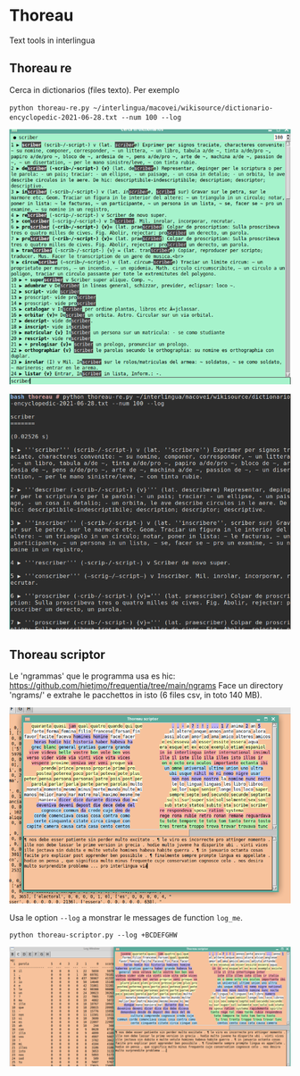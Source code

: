 # Thoreau

Text tools in interlingua

## Thoreau re

Cerca in dictionarios (files texto). Per exemplo

`python thoreau-re.py ~/interlingua/macovei/wikisource/dictionario-encyclopedic-2021-06-28.txt --num 100 --log`

![thoreau-re-screencap-1](https://github.com/hietjmo/thoreau/blob/main/thoreau-re-screencap-1.png?raw=true)

![thoreau-re-screencap-2](https://github.com/hietjmo/thoreau/blob/main/thoreau-re-screencap-2.png?raw=true)

## Thoreau scriptor

Le 'ngrammas' que le programma usa es hic: https://github.com/hietjmo/frequentia/tree/main/ngrams
Face un directory 'ngrams/' e extrahe le pacchettos in isto (6 files csv, in toto 140 MB).

![scriptor-screencap-2](https://github.com/hietjmo/thoreau/blob/main/scriptor-screencap-2.png?raw=true)

Usa le option `--log` a monstrar le messages de function `log_me`.
```
python thoreau-scriptor.py --log +BCDEFGHW
```
![scriptor-screencap-1](https://github.com/hietjmo/thoreau/blob/main/scriptor-screencap-1.png?raw=true)
